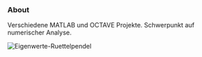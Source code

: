 ### About

Verschiedene MATLAB und OCTAVE Projekte. Schwerpunkt auf numerischer Analyse.

![Eigenwerte-Ruettelpendel](https://user-images.githubusercontent.com/77980708/147196590-94e5110d-b041-4072-a910-3adb8ceb9ce2.gif)

